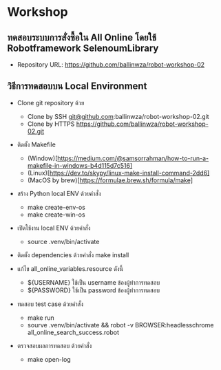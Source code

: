 # Workshop

## ทดสอบระบบการสั่งซื้อใน All Online โดยใช้ Robotframework SelenoumLibrary

- Repository URL: https://github.com/ballinwza/robot-workshop-02

## วิธีการทดสอบบน Local Environment

- Clone git repository ด้วย

  - Clone by SSH git@github.com:ballinwza/robot-workshop-02.git
  - Clone by HTTPS https://github.com/ballinwza/robot-workshop-02.git

- ติดตั้ง Makefile

  - (Window)[https://medium.com/@samsorrahman/how-to-run-a-makefile-in-windows-b4d115d7c516]
  - (Linux)[https://dev.to/skypy/linux-make-install-command-2dd6]
  - (MacOS by brew)[https://formulae.brew.sh/formula/make]

- สร้าง Python local ENV ด้วยคำสั่ง

  - make create-env-os
  - make create-win-os

- เปิดใช้งาน local ENV ด้วยคำสั่ง

  - source .venv/bin/activate

- ติดตั้ง dependencies ด้วยคำสั่ง make install

- แก้ไข all_online_variables.resource ดังนี้

  - ${USERNAME} ใช้เป็น username ข้องผู้ทำการทดสอบ
  - ${PASSWORD} ใช้เป็น password ข้องผู้ทำการทดสอบ

- ทดสอบ test case ด้วยคำสั่ง

  - make run
  - sourve .venv/bin/activate && robot -v BROWSER:headlesschrome all_online_search_success.robot

- ตรวจสอบผลการทดสอบ ด้วยคำสั่ง
  - make open-log
